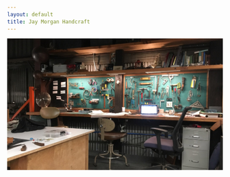 ```yaml
---
layout: default
title: Jay Morgan Handcraft
---
```


<div>
	<img src="/assets/images/shop_bench.jpg" class="hero-img">
</div>
